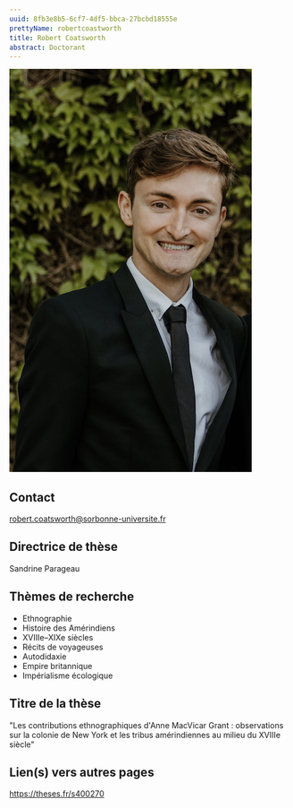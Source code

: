 ```yaml
---
uuid: 8fb3e8b5-6cf7-4df5-bbca-27bcbd18555e
prettyName: robertcoastworth
title: Robert Coatsworth
abstract: Doctorant
---
```


![small](Coatsworth.png)


## Contact
robert.coatsworth@sorbonne-universite.fr


## Directrice de thèse
Sandrine Parageau

## Thèmes de recherche

- Ethnographie  
- Histoire des Amérindiens 
- XVIIIe–XIXe siècles 
- Récits de voyageuses 
- Autodidaxie 
- Empire britannique 
- Impérialisme écologique

## Titre de la thèse
"Les contributions ethnographiques d'Anne MacVicar Grant : observations sur la colonie de New York et les tribus amérindiennes au milieu du XVIIIe siècle"

## Lien(s) vers autres pages
https://theses.fr/s400270

